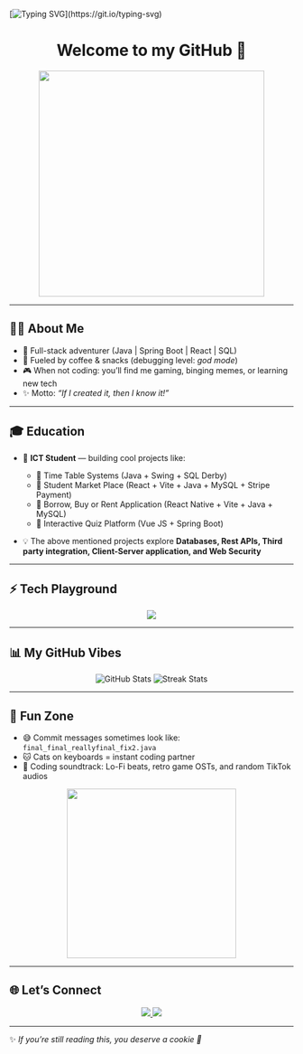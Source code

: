 <!-- Typing Animation -->
[![Typing SVG](https://readme-typing-svg.demolab.com?font=Fira+Code&pause=1000&color=00F700&width=435&lines=Hey+there!+I'm+Asanda+Ndhlela;Full+Stack+Developer+%F0%9F%9A%80;Coffee+%2B+Code+%3D+Life;Always+Learning+New+Things!)](https://git.io/typing-svg)

<!-- Banner / Header -->
<h1 align="center">Welcome to my GitHub 👋</h1>
<p align="center">
  <img src="https://media.giphy.com/media/xT9IgzoKnwFNmISR8I/giphy.gif" width="400"/>
</p>

---

## 🧑‍💻 About Me  
- 🚀 Full-stack adventurer (Java | Spring Boot | React | SQL)  
- 🍪 Fueled by coffee & snacks (debugging level: *god mode*)  
- 🎮 When not coding: you’ll find me gaming, binging memes, or learning new tech  
- ✨ Motto: *“If I created it, then I know it!”*  

---

## 🎓 Education  
- 📖 **ICT Student** — building cool projects like:  
  - 📅 Time Table Systems (Java + Swing + SQL Derby)
  - 🛒 Student Market Place (React + Vite + Java + MySQL + Stripe Payment)
  - 🛒 Borrow, Buy or Rent Application (React Native + Vite + Java + MySQL) 
  - 📝 Interactive Quiz Platform (Vue JS + Spring Boot)  

- 💡 The above mentioned projects explore **Databases, Rest APIs, Third party integration, Client-Server application, and Web Security**  

---

## ⚡ Tech Playground  
<p align="center">
  <img src="https://skillicons.dev/icons?i=java,spring,react,vue,mysql,sqlite,html,css,js,git,github,postman" />
</p>

---

## 📊 My GitHub Vibes  
<p align="center">
  <img src="https://github-readme-stats.vercel.app/api?username=AsandaNdhlela&show_icons=true&theme=tokyonight" alt="GitHub Stats" />  
  <img src="https://github-readme-streak-stats.herokuapp.com/?user=AsandaNdhlela&theme=tokyonight" alt="Streak Stats" />  
</p>

---

## 🎉 Fun Zone  
- 😅 Commit messages sometimes look like: `final_final_reallyfinal_fix2.java`  
- 🐱 Cats on keyboards = instant coding partner  
- 🎵 Coding soundtrack: Lo-Fi beats, retro game OSTs, and random TikTok audios  

<p align="center">
  <img src="https://media.giphy.com/media/LmNwrBhejkK9EFP504/giphy.gif" width="300"/>
</p>

---

## 🌐 Let’s Connect  
<p align="center">
  <a href="https://www.linkedin.com/in/asanda-ndhlela-4b300b257/" target="_blank">
    <img src="https://img.shields.io/badge/LinkedIn-blue?style=for-the-badge&logo=linkedin" />
  </a>
  <a href="mailto:asandatndhlela18@gmail.com">
    <img src="https://img.shields.io/badge/Email-D14836?style=for-the-badge&logo=gmail&logoColor=white" />
  </a>
</p>

---

✨ *If you’re still reading this, you deserve a cookie 🍪*  
